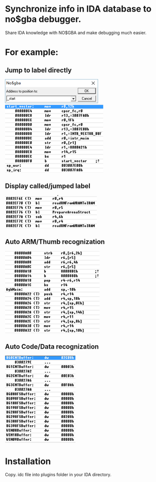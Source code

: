 # Synchronize info in IDA database to no$gba debugger.

Share IDA knowledge with NO$GBA and make debugging much easier.

# For example:

## Jump to label directly

<img src="GotoLabel1.png">
<img src="GotoLabel2.png">

## Display called/jumped label

<img src="CallLabel.png">

## Auto ARM/Thumb recognization

<img src="ARMThumb.png">

## Auto Code/Data recognization

<img src="DataView.png">

# Installation

Copy. idc file into plugins folder in your IDA directory.
